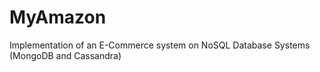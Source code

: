 # MyAmazon
Implementation of an E-Commerce system on NoSQL Database Systems (MongoDB and Cassandra)
